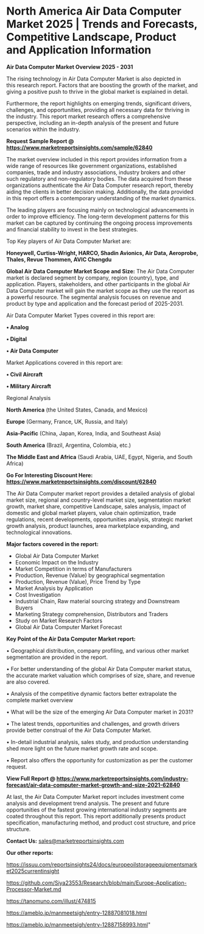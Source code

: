 # North America Air Data Computer Market 2025 | Trends and Forecasts, Competitive Landscape, Product and Application Information

<Strong> Air Data Computer Market Overview 2025 - 2031</strong>

The rising technology in Air Data Computer Market is also depicted in this research report. Factors that are boosting the growth of the market, and giving a positive push to thrive in the global market is explained in detail.

Furthermore, the report highlights on emerging trends, significant drivers, challenges, and opportunities, providing all necessary data for thriving in the industry. This report market research offers a comprehensive perspective, including an in-depth analysis of the present and future scenarios within the industry.

<strong>Request Sample Report @ <a href=https://www.marketreportsinsights.com/sample/62840>https://www.marketreportsinsights.com/sample/62840</a></strong>

The market overview included in this report provides information from a wide range of resources like government organizations, established companies, trade and industry associations, industry brokers and other such regulatory and non-regulatory bodies. The data acquired from these organizations authenticate the Air Data Computer research report, thereby aiding the clients in better decision making. Additionally, the data provided in this report offers a contemporary understanding of the market dynamics.

The leading players are focusing mainly on technological advancements in order to improve efficiency. The long-term development patterns for this market can be captured by continuing the ongoing process improvements and financial stability to invest in the best strategies.

Top Key players of Air Data Computer Market are:

<strong>Honeywell, Curtiss-Wright, HARCO, Shadin Avionics, Air Data, Aeroprobe, Thales, Revue Thommen, AVIC Chengdu</strong>

<strong><b>Global Air Data Computer Market Scope and Size:</b></strong>
The Air Data Computer market is declared segment by company, region (country), type, and application. Players, stakeholders, and other participants in the global Air Data Computer market will gain the market scope as they use the report as a powerful resource. The segmental analysis focuses on revenue and product by type and application and the forecast period of 2025-2031.

Air Data Computer Market Types covered in this report are:

<strong>• Analog

• Digital

• Air Data Computer</strong>

Market Applications covered in this report are:

<strong>• Civil Aircraft

• Military Aircraft</strong> 

Regional Analysis

<strong>North America</strong> (the United States, Canada, and Mexico)

<strong>Europe</strong> (Germany, France, UK, Russia, and Italy)

<strong>Asia-Pacific</strong> (China, Japan, Korea, India, and Southeast Asia)

<strong>South America</strong> (Brazil, Argentina, Colombia, etc.)

<strong>The Middle East and Africa</strong> (Saudi Arabia, UAE, Egypt, Nigeria, and South Africa)

<strong>Go For Interesting Discount Here: <a href=https://www.marketreportsinsights.com/discount/62840>https://www.marketreportsinsights.com/discount/62840</a></strong>

The Air Data Computer market report provides a detailed analysis of global market size, regional and country-level market size, segmentation market growth, market share, competitive Landscape, sales analysis, impact of domestic and global market players, value chain optimization, trade regulations, recent developments, opportunities analysis, strategic market growth analysis, product launches, area marketplace expanding, and technological innovations.

<strong><b>Major factors covered in the report:</b></strong>
<ul>
  <li>Global Air Data Computer Market </li>
  <li>Economic Impact on the Industry</li>
  <li>Market Competition in terms of Manufacturers</li>
  <li>Production, Revenue (Value) by geographical segmentation</li>
  <li>Production, Revenue (Value), Price Trend by Type</li>
  <li>Market Analysis by Application</li>
  <li>Cost Investigation</li>
  <li>Industrial Chain, Raw material sourcing strategy and Downstream Buyers</li>
  <li>Marketing Strategy comprehension, Distributors and Traders</li>
  <li>Study on Market Research Factors</li>
  <li>Global Air Data Computer Market Forecast</li>
</ul>

<strong><b>Key Point of the Air Data Computer Market report:</b></strong>

• Geographical distribution, company profiling, and various other market segmentation are provided in the report.

• For better understanding of the global Air Data Computer market status, the accurate market valuation which comprises of size, share, and revenue are also covered.

• Analysis of the competitive dynamic factors better extrapolate the complete market overview

• What will be the size of the emerging Air Data Computer market in 2031?

• The latest trends, opportunities and challenges, and growth drivers provide better construal of the Air Data Computer Market.

• In-detail industrial analysis, sales study, and production understanding shed more light on the future market growth rate and scope.

• Report also offers the opportunity for customization as per the customer request.

<strong><b>View Full Report @ <a href=https://www.marketreportsinsights.com/industry-forecast/air-data-computer-market-growth-and-size-2021-62840>https://www.marketreportsinsights.com/industry-forecast/air-data-computer-market-growth-and-size-2021-62840</a></b></strong>


At last, the Air Data Computer Market report includes investment come analysis and development trend analysis. The present and future opportunities of the fastest growing international industry segments are coated throughout this report. This report additionally presents product specification, manufacturing method, and product cost structure, and price structure.

<strong>Contact Us:</strong>
sales@marketreportsinsights.com

<strong>Our other reports:</strong>

<a href=https://issuu.com/reportsinsights24/docs/europeoilstorageequipmentsmarket2025currentinsight>https://issuu.com/reportsinsights24/docs/europeoilstorageequipmentsmarket2025currentinsight</a>

<a href=https://github.com/Siya23553/Research/blob/main/Europe-Application-Processor-Market.md>https://github.com/Siya23553/Research/blob/main/Europe-Application-Processor-Market.md</a>

<a href=https://tanomuno.com/illust/474815>https://tanomuno.com/illust/474815</a>

<a href=https://ameblo.jp/manmeetsigh/entry-12887081018.html>https://ameblo.jp/manmeetsigh/entry-12887081018.html</a>

<a href=https://ameblo.jp/manmeetsigh/entry-12887158993.html>https://ameblo.jp/manmeetsigh/entry-12887158993.html</a>"
